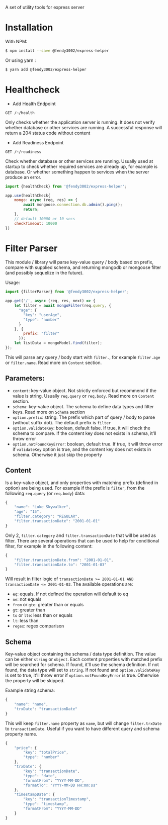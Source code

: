 A set of utility tools for express server

# Installation

With NPM: 

``` bash
$ npm install --save @fendy3002/express-helper
```

Or using yarn :

``` bash
$ yarn add @fendy3002/express-helper
```

# Healthcheck


* Add Health Endpoint

`GET /~/health`

Only checks whether the application server is running. It does not verify whether database or other services are running. A successful response will return a 204 status code without content

* Add Readiness Endpoint

`GET /~/readiness`

Check whether database or other services are running. Usually used at startup to check whether required services are already up, for example is database.
Or whether something happen to services when the server produce an error.

```javascript
import {healthCheck} from '@fendy3002/express-helper';

app.use(healthCheck{
    mongo: async (req, res) => {
        await mongoose.connection.db.admin().ping();
        return;
    },
    // default 10000 or 10 secs
    checkTimeout: 10000
})
```

# Filter Parser

This module / library will parse key-value query / body based on prefix, compare with supplied schema, and returning mongodb or mongoose filter (and possibly sequelize in the future).

Usage:
``` javascript
import {filterParser} from '@fendy3002/express-helper';

app.get('/', async (req, res, next) => {
    let filter = await mongoFilter(req.query, {
      "age": {
        "key": "userAge",
        "type": "number"
      }
    }, {
        prefix: "filter"
      });
    let listData = mongoModel.find(filter);
});
```

This will parse any query / body start with `filter.`, for example `filter.age` or `filter.name`. Read more on `Content` section.

## Parameters:

* `content`: key-value object. Not strictly enforced but recommend if the value is string. Usually `req.query` or `req.body`. Read more on `Content` section.
* `schema`: key-value object. The schema to define data types and filter keys. Read more on `Schema` section
* `option.prefix`: string. The prefix which part of query / body to parse (without suffix dot). The default prefix is `filter`
* `option.validateKey`: boolean, default false. If true, it will check the schema to compare. If the content key does not exists in schema, it'll throw error
* `option.notFoundKeyError`: boolean, default true. If true, it will throw error if `validateKey` option is true, and the content key does not exists in schema. Otherwise it just skip the property

## Content

Is a key-value object, and only properties with matching prefix (defined in option) are being used. For example if the prefix is `filter`, from the following `req.query` (or `req.body`) data:

``` javascript
{
    "name": "Luke Skywalker",
    "age": "15",
    "filter.category": "REGULAR",
    "filter.transactionDate": "2001-01-01"
}
```

Only 2, `filter.category` and `filter.transactionDate` that will be used as filter. There are several operations that can be used to help for conditional filter, for example in the following content:

``` javascript
{
    "filter.transactionDate.from": "2001-01-01",
    "filter.transactionDate.to": "2001-01-03"
}
```

Will result in filter logic of `transactionDate >= 2001-01-01 AND transactionDate <= 2001-01-03`. The available operations are:

* `eq`: equals. If not defined the operation will default to eq
* `ne`: not equals
* `from` or `gte`: greater than or equals
* `gt`: greater than
* `to` or `lte`: less than or equals
* `lt`: less than
* `regex`: regex comparison

## Schema

Key-value object containing the schema / data type definition. The value can be either `string` or `object`. Each content properties with matched prefix will be searched for schema. If found, it'll use the schema definition. If not found, the data type will set to `string`. If not found and `option.validateKey` is set to true, it'll throw error if `option.notFoundKeyError` is true. Otherwise the property will be skipped.

Example string schema:

```javascript
{
    "name": "name",
    "trxDate": "transactionDate"
}
```

This will keep `filter.name` property as `name`, but will change `filter.trxDate` to `transactionDate`. Useful if you want to have different query and schema property name.

```javascript
{
    "price": {
        "key": "totalPrice",
        "type": "number"
    },
    "trxDate": {
        "key": "transactionDate",
        "type": "date",
        "formatFrom": "YYYY-MM-DD",
        "formatTo": "YYYY-MM-DD HH:mm:ss"
    },
    "timestampDate": {
        "key": "transactionTimestamp",
        "type": "timestamp",
        "formatFrom": "YYYY-MM-DD"
    }
}
```